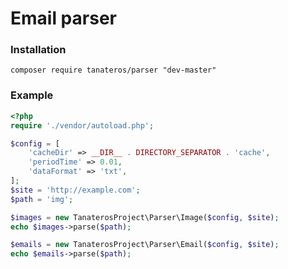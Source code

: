 <h1>Email parser</h1>

<h3>Installation</h3>
<code>composer require tanateros/parser "dev-master"</code>

<h3>Example</h3>

```php
<?php
require './vendor/autoload.php';

$config = [
    'cacheDir' => __DIR__ . DIRECTORY_SEPARATOR . 'cache',
    'periodTime' => 0.01,
    'dataFormat' => 'txt',
];
$site = 'http://example.com';
$path = 'img';

$images = new TanaterosProject\Parser\Image($config, $site);
echo $images->parse($path);

$emails = new TanaterosProject\Parser\Email($config, $site);
echo $emails->parse($path);
```
